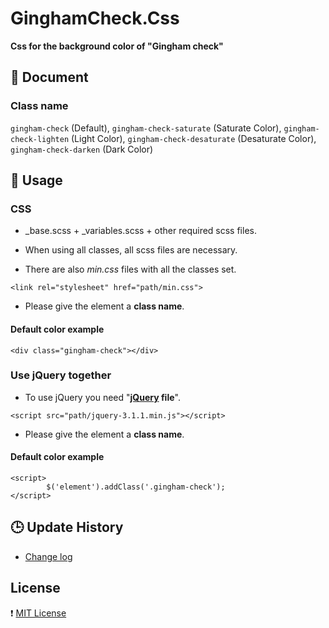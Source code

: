 # GinghamCheck.Css

**Css for the background color of "Gingham check"**

## :pushpin: Document

### Class name

`gingham-check` (Default), `gingham-check-saturate` (Saturate Color), `gingham-check-lighten` (Light Color), `gingham-check-desaturate` (Desaturate Color), `gingham-check-darken` (Dark Color)

## :pushpin: Usage

### CSS

* _base.scss + _variables.scss + other required scss files.

 - When using all classes, all scss files are necessary.

* There are also *min.css* files with all the classes set.

```
<link rel="stylesheet" href="path/min.css">
```

* Please give the element a **class name**.

#### Default color example

```
<div class="gingham-check"></div>
```

### Use jQuery together

* To use jQuery you need "**[jQuery](https://jquery.com/) file**".

```
<script src="path/jquery-3.1.1.min.js"></script>
```

* Please give the element a **class name**.

#### Default color example

```
<script>
        $('element').addClass('.gingham-check');
</script>
```


## :clock3: Update History

* [Change log](https://github.com/hana-mignon/GinghamCheck.Css/commits/master)

## License

:heavy_exclamation_mark: [MIT License](https://github.com/hana-mignon/GinghamCheck.Css/blob/master/LICENSE)
